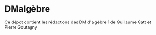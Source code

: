 # DMalgèbre
Ce dépot contient les rédactions des DM d'algèbre 1 de Guillaume Gatt et Pierre Goutagny 

